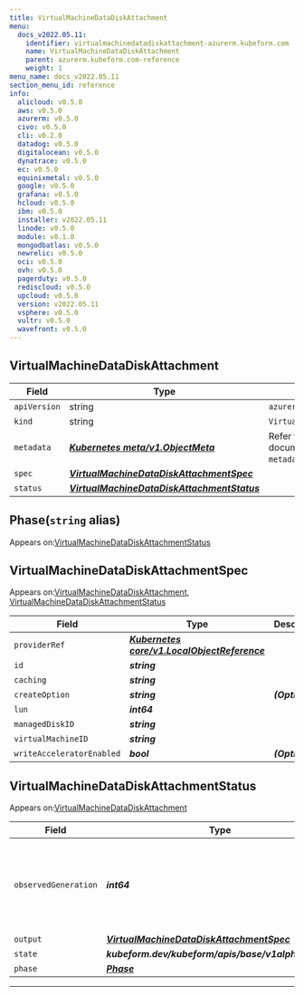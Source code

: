 ```yaml
---
title: VirtualMachineDataDiskAttachment
menu:
  docs_v2022.05.11:
    identifier: virtualmachinedatadiskattachment-azurerm.kubeform.com
    name: VirtualMachineDataDiskAttachment
    parent: azurerm.kubeform.com-reference
    weight: 1
menu_name: docs_v2022.05.11
section_menu_id: reference
info:
  alicloud: v0.5.0
  aws: v0.5.0
  azurerm: v0.5.0
  civo: v0.5.0
  cli: v0.2.0
  datadog: v0.5.0
  digitalocean: v0.5.0
  dynatrace: v0.5.0
  ec: v0.5.0
  equinixmetal: v0.5.0
  google: v0.5.0
  grafana: v0.5.0
  hcloud: v0.5.0
  ibm: v0.5.0
  installer: v2022.05.11
  linode: v0.5.0
  module: v0.1.0
  mongodbatlas: v0.5.0
  newrelic: v0.5.0
  oci: v0.5.0
  ovh: v0.5.0
  pagerduty: v0.5.0
  rediscloud: v0.5.0
  upcloud: v0.5.0
  version: v2022.05.11
  vsphere: v0.5.0
  vultr: v0.5.0
  wavefront: v0.5.0
---
```


## VirtualMachineDataDiskAttachment
| Field | Type | Description |
| ------ | ----- | ----------- |
| `apiVersion` | string | `azurerm.kubeform.com/v1alpha1` |
|    `kind` | string | `VirtualMachineDataDiskAttachment` |
| `metadata` | ***[Kubernetes meta/v1.ObjectMeta](https://v1-22.docs.kubernetes.io/docs/reference/generated/kubernetes-api/v1.22/#objectmeta-v1-meta)***|Refer to the Kubernetes API documentation for the fields of the `metadata` field.|
| `spec` | ***[VirtualMachineDataDiskAttachmentSpec](#virtualmachinedatadiskattachmentspec)***||
| `status` | ***[VirtualMachineDataDiskAttachmentStatus](#virtualmachinedatadiskattachmentstatus)***||
## Phase(`string` alias)

Appears on:[VirtualMachineDataDiskAttachmentStatus](#virtualmachinedatadiskattachmentstatus)

## VirtualMachineDataDiskAttachmentSpec

Appears on:[VirtualMachineDataDiskAttachment](#virtualmachinedatadiskattachment), [VirtualMachineDataDiskAttachmentStatus](#virtualmachinedatadiskattachmentstatus)

| Field | Type | Description |
| ------ | ----- | ----------- |
| `providerRef` | ***[Kubernetes core/v1.LocalObjectReference](https://v1-22.docs.kubernetes.io/docs/reference/generated/kubernetes-api/v1.22/#localobjectreference-v1-core)***||
| `id` | ***string***||
| `caching` | ***string***||
| `createOption` | ***string***| ***(Optional)*** |
| `lun` | ***int64***||
| `managedDiskID` | ***string***||
| `virtualMachineID` | ***string***||
| `writeAcceleratorEnabled` | ***bool***| ***(Optional)*** |
## VirtualMachineDataDiskAttachmentStatus

Appears on:[VirtualMachineDataDiskAttachment](#virtualmachinedatadiskattachment)

| Field | Type | Description |
| ------ | ----- | ----------- |
| `observedGeneration` | ***int64***| ***(Optional)*** Resource generation, which is updated on mutation by the API Server.|
| `output` | ***[VirtualMachineDataDiskAttachmentSpec](#virtualmachinedatadiskattachmentspec)***| ***(Optional)*** |
| `state` | ***kubeform.dev/kubeform/apis/base/v1alpha1.State***| ***(Optional)*** |
| `phase` | ***[Phase](#phase)***| ***(Optional)*** |
---
